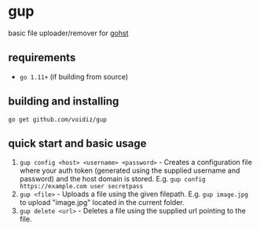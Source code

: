 # gup
basic file uploader/remover for [gohst](https://github.com/voidiz/gohst)

## requirements
- `go 1.11+` (if building from source)

## building and installing
`go get github.com/voidiz/gup`

## quick start and basic usage
1. `gup config <host> <username> <password>` - Creates a configuration file where
your auth token (generated using the supplied username and password) and the 
host domain is stored. E.g. `gup config https://example.com user secretpass`
2. `gup <file>` - Uploads a file using the given filepath. E.g. `gup image.jpg` to
upload "image.jpg" located in the current folder.
3. `gup delete <url>` - Deletes a file using the supplied url pointing to the file.
